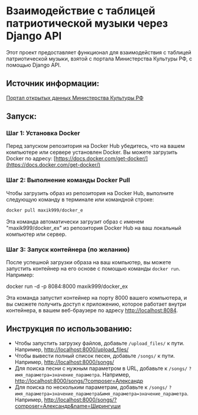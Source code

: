 # Взаимодействие с таблицей патриотической музыки через Django API

Этот проект предоставляет функционал для взаимодействия с таблицей патриотической музыки, взятой с портала Министерства Культуры РФ, с помощью Django API.

## Источник информации:

[Портал открытых данных Министерства Культуры РФ](https://opendata.mkrf.ru/opendata/7705851331-patriot_music)

## Запуск:

### Шаг 1: Установка Docker
Перед запуском репозитория на Docker Hub убедитесь, что на вашем компьютере или сервере установлен Docker. Вы можете загрузить Docker по адресу: [https://docs.docker.com/get-docker/](https://docs.docker.com/get-docker/)

### Шаг 2: Выполнение команды Docker Pull
Чтобы загрузить образ из репозитория на Docker Hub, выполните следующую команду в терминале или командной строке:
```bash
docker pull maxik999/docker_e
```

Эта команда автоматически загрузит образ с именем "maxik999/docker_ex" из репозитория Docker Hub на ваш локальный компьютер или сервер.

### Шаг 3: Запуск контейнера (по желанию)
После успешной загрузки образа на ваш компьютер, вы можете запустить контейнер на его основе с помощью команды `docker run`. Например:

docker run -d -p 8084:8000 maxik999/docker_ex

Эта команда запустит контейнер на порту 8000 вашего компьютера, и вы сможете получить доступ к приложению, которое работает внутри контейнера, в вашем веб-браузере по адресу [http://localhost:8084](http://localhost:8084).

## Инструкция по использованию:

- Чтобы запустить загрузку файлов, добавьте `/upload_files/` к пути. Например, [http://localhost:8000/upload_files/](http://localhost:8000/upload_files/)
- Чтобы вывести полный список песен, добавьте `/songs/` к пути. Например, [http://localhost:8000/songs/](http://localhost:8000/songs/)
- Для поиска песни с нужным параметром в URL, добавьте к `/songs/` `?имя_параметра=значение_параметра`. Например, [http://localhost:8000/songs/?composer=Александр](http://localhost:8000/songs/?composer=Александр)
- Для поиска по нескольким параметрам, добавьте к `/songs/` `?имя_параметра=значение_параметра&имя_параметра=значение_параметра`. Например, [http://localhost:8000/songs/?composer=Александр&name=Ширингуши](http://localhost:8000/songs/?composer=Александр&name=Ширингуши)
